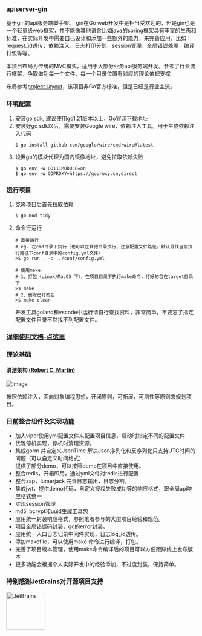 ### apiserver-gin

基于gin的api服务端脚手架。 gin在Go web开发中是相当受欢迎的，但是gin也是一个轻量级web框架，并不能像其他语言比如java的spring框架具有丰富的生态和标准，在实际开发中需要自己设计和添加一些额外的能力，来完善应用，比如：request_id透传，依赖注入，日志打印分割，session管理，全局错误处理，编译打包等等。

本项目布局为传统的MVC模式，适用于大部分业务api服务端开发。参考了行业流行框架，争取做到每一个文件，每一个目录位置有对应的理论依据支撑。

布局参考[project-layout](https://github.com/golang-standards/project-layout)，该项目非Go官方标准，但是已经是行业主流。

### 环境配置
1. 安装go sdk, 建议使用go1.21版本以上，[Go官网下载地址](https://go.dev/dl/)
2. 安装好go sdk以后，需要安装Google wire，依赖注入工具。用于生成依赖注入代码
    ```shell
    $ go install github.com/google/wire/cmd/wire@latest
    ```
3. 设置go的模块代理为国内镜像地址，避免拉取依赖失败
    ```shell
    $ go env -w GO111MODULE=on
    $ go env -w GOPROXY=https://goproxy.cn,direct
    ```

### 运行项目
1. 克隆项目后首先拉取依赖
    ```shell
    $ go mod tidy
    ```
2. 命令行运行
    ```shell
    # 直接运行
    # eg. 在cmd目录下执行（也可以在其他目录执行，注意配置文件路径，默认寻找当前执行路径下conf目录中的config.yml文件）
    >$ go run . -c ../conf/config.yml
    
    # 使用make
    # 1、打包（Linux/MacOS 下），在项目目录下执行make命令，打好的包在target目录下
    >$ make 
    # 2、删除已打的包
    >$ make clean
    ```
   开发工具goland和vscode中运行请自行查找资料，非常简单，不要忘了指定配置文件目录不然找不到配置文件。

### [详细使用文档-点这里](https://github.com/xmgtony/apiserver-gin/blob/master/docs/quick_start.md)

### 理论基础

#### 清洁架构 [(Robert C. Martin)](https://blog.cleancoder.com/uncle-bob/2012/08/13/the-clean-architecture.html)

![image](https://user-images.githubusercontent.com/8643542/159397149-17f58fba-a3c0-4874-b49a-ae724989af59.png)

按照依赖注入，面向对象编程思想，开闭原则，可拓展，可测性等原则来规划项目。

### 目前整合组件及实现功能

- 加入viper使用yml配置文件来配置项目信息，启动时指定不同的配置文件
- 优雅停机实现，停机时清理资源。
- 集成gorm 并自定义JsonTime 解决Json序列化和反序列化只支持UTC时间的问题（可以自定义时间格式）  
  提供了部分demo，可以按照demo在项目中直接使用。
- 整合redis，开箱即用，通过yml文件对redis进行配置
- 整合zap，lumerjack 完善日志输出，日志分割。
- 集成jwt，提供demo代码，自定义授权失败成功等的响应格式，跟全局api响应格式统一
- 实现session管理
- md5, bcrypt和uuid生成工具包
- 应用统一封装响应格式，参照笔者参与的大型项目经验和规范。
- 项目全局错误码封装，go的error封装。
- 应用统一入口日志记录中间件实现，日志log_id透传。
- 添加makefile，可以使用make 命令进行编译，打包。
- 完善了项目版本管理，使用make命令编译后的项目可以方便跟踪线上发布版本
- 更多功能会根据个人实际开发中的经验添加，不过度封装，保持简单。

### 特别感谢JetBrains对开源项目支持
<a href="https://jb.gg/OpenSourceSupport">
  <img src="https://user-images.githubusercontent.com/8643542/160519107-199319dc-e1cf-4079-94b7-01b6b8d23aa6.png" align="left" height="100" width="100"  alt="JetBrains">
</a>
